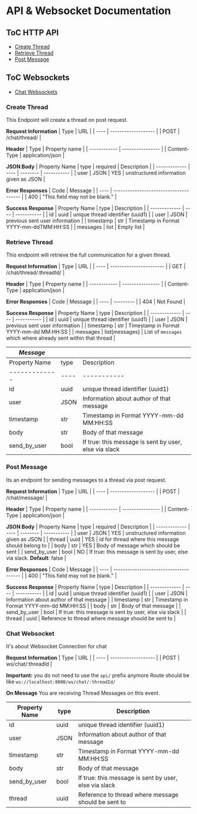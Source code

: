 # API & Websocket Documentation


<a name="toc_web_api"></a>

## ToC HTTP API
- [Create Thread](#create_thread)
- [Retrieve Thread](#retrieve_thread)
- [Post Message](#post_message)


<a name="toc_websockets"></a>

## ToC Websockets
- [Chat Websockets](#chat_websocket)


<a name="create_thread"></a>

### Create Thread
This Endpoint will create a thread on post request.

**Request Information**
| Type | URL                 |
| ---- | ------------------- |
| POST | /chat/thread/       |

**Header**
| Type         | Property name    |
| ------------ | ---------------- |
| Content-Type | application/json |

**JSON Body**
| Property Name | type | required | Description |
| ------------- | ---- | -------- | ----------- |
| user          | JSON | YES      | unstructured information given as JSON |

**Error Responses**
| Code | Message                                |
| ---- | -------------------------------------- |
| 400  | "This field may not be blank."         |

**Success Response**
| Property Name | type | Description |
| ------------- | ---- | ----------- |
| id            | uuid | unique thread identifier (uuid1)        |
| user          | JSON | previous sent user information          |
| timestamp     | str  | Timestamp in Format YYYY-mm-ddTMM:HH:SS |
| messages      | list | Empty list                              |


<a name="retrieve_thread"></a>

### Retrieve Thread
This endpoint will retrieve the full communication for a given thread.

**Request Information**
| Type | URL                     |
| ---- | ----------------------- |
| GET  | /chat/thread/:threadId/ |

**Header**
| Type         | Property name    |
| ------------ | ---------------- |
| Content-Type | application/json |

**Error Responses**
| Code | Message   |
| ---- | --------- |
| 404  | Not Found |

**Success Response**
| Property Name | type | Description |
| ------------- | ---- | ----------- |
| id            | uuid | unique thread identifier (uuid1)        |
| user          | JSON | previous sent user information          |
| timestamp     | str  | Timestamp in Format YYYY-mm-dd MM:HH:SS |
| messages      | list[messages] | List of `messages` which where already sent within that thread |

| _Message_     |      |             |
| ------------- | ---- | ----------- |
| Property Name | type | Description |
| ------------- | ---- | ----------- |
| id            | uuid | unique thread identifier (uuid1)         |
| user          | JSON | Information about author of that message |
| timestamp     | str  | Timestamp in Format YYYY-mm-dd MM:HH:SS  |
| body          | str  | Body of that message                     |
| send_by_user  | bool | If true: this message is sent by user, else via slack |


<a name="post_message"></a>

### Post Message
Its an endpoint for sending messages to a thread via post request.

**Request Information**
| Type | URL                 |
| ---- | ------------------- |
| POST | /chat/message/      |

**Header**
| Type         | Property name    |
| ------------ | ---------------- |
| Content-Type | application/json |

**JSON Body**
| Property Name | type | required | Description |
| ------------- | ---- | -------- | ----------- |
| user          | JSON | YES      | unstructured information given as JSON |
| thread        | uuid | YES      | id for thread where this message should belong to |
| body          | str  | YES      | Body of message which should be sent |
| send_by_user  | bool | NO       | If true: this message is sent by user, else via slack. __Default__: false |

**Error Responses**
| Code | Message                                |
| ---- | -------------------------------------- |
| 400  | "This field may not be blank."         |

**Success Response**
| Property Name | type | Description |
| ------------- | ---- | ----------- |
| id            | uuid | unique thread identifier (uuid1)         |
| user          | JSON | Information about author of that message |
| timestamp     | str  | Timestamp in Format YYYY-mm-dd MM:HH:SS  |
| body          | str  | Body of that message                     |
| send_by_user  | bool | If true: this message is sent by user, else via slack |
| thread        | uuid | Reference to thread where message should be sent to |


<a name="chat_websocket"></a>

### Chat Websocket
It's about Websocket Connection for chat

**Request Information**
| Type | URL                 |
| ---- | ------------------- |
| POST | ws/chat/:threadId   |

**Important:** you do not need to use the `api/` prefix anymore
Route should be like `ws://localhost:8000/ws/chat/:threadId/`

**On Message**
You are receiving Thread Messages on this event.

| Property Name | type | Description |
| ------------- | ---- | ----------- |
| id            | uuid | unique thread identifier (uuid1)         |
| user          | JSON | Information about author of that message |
| timestamp     | str  | Timestamp in Format YYYY-mm-dd MM:HH:SS  |
| body          | str  | Body of that message                     |
| send_by_user  | bool | If true: this message is sent by user, else via slack |
| thread        | uuid | Reference to thread where message should be sent to |
